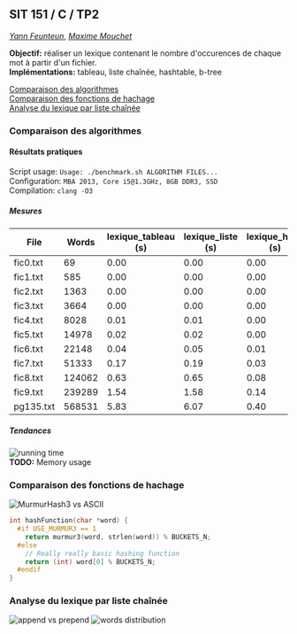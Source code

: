 ## SIT 151 / C / TP2

[*Yann Feunteun*](https://github.com/yafeunteun), [*Maxime Mouchet*](https://github.com/maxmouchet)

**Objectif:** réaliser un lexique contenant le nombre d'occurences de chaque mot à partir d'un fichier.  
**Implémentations:** tableau, liste chaînée, hashtable, b-tree  

[Comparaison des algorithmes](#comparaison-des-algorithmes)  
[Comparaison des fonctions de hachage](#comparaison-des-fonctions-de-hachage)  
[Analyse du lexique par liste chaînée](#analyse-du-lexique-par-liste-chaînée)

### Comparaison des algorithmes

#### Résultats pratiques

Script usage: `Usage: ./benchmark.sh ALGORITHM FILES...`  
Configuration: `MBA 2013, Core i5@1.3GHz, 8GB DDR3, SSD`  
Compilation: `clang -O3`   

##### Mesures

File      | Words  | lexique_tableau (s) | lexique_liste (s)    | lexique_hash (s)  | lexique_btree (s)
----------|--------|---------------------|----------------------|-------------------|-------------------
fic0.txt  | 69     | 0.00                | 0.00                 | 0.00              | 0.00
fic1.txt  | 585    | 0.00                | 0.00                 | 0.00              | 0.00
fic2.txt  | 1363   | 0.00                | 0.00                 | 0.00              | 0.00
fic3.txt  | 3664   | 0.00                | 0.00                 | 0.00              | 0.00
fic4.txt  | 8028   | 0.01                | 0.01                 | 0.00              | 0.00
fic5.txt  | 14978  | 0.02                | 0.02                 | 0.00              | 0.01
fic6.txt  | 22148  | 0.04                | 0.05                 | 0.01              | 0.01
fic7.txt  | 51333  | 0.17                | 0.19                 | 0.03              | 0.03
fic8.txt  | 124062 | 0.63                | 0.65                 | 0.08              | 0.07
fic9.txt  | 239289 | 1.54                | 1.58                 | 0.14              | 0.17
pg135.txt | 568531 | 5.83                | 6.07                 | 0.40              | 0.34

##### Tendances
![running time](https://dl.dropboxusercontent.com/u/1765758/Screenshots%20GitHub/sit151_tp2_running_time2.png)  
**TODO:** Memory usage

### Comparaison des fonctions de hachage
![MurmurHash3 vs ASCII](https://dl.dropboxusercontent.com/u/1765758/Screenshots%20GitHub/sit151_tp2_murmur_vs_ascii1.png)

```c
int hashFunction(char *word) {
  #if USE_MURMUR3 == 1
    return murmur3(word, strlen(word)) % BUCKETS_N;
  #else
    // Really really basic hashing function
    return (int) word[0] % BUCKETS_N;
  #endif
}
```

### Analyse du lexique par liste chaînée
![append vs prepend](https://dl.dropboxusercontent.com/u/1765758/Screenshots%20GitHub/append_vs_prepend.png)
![words distribution](https://dl.dropboxusercontent.com/u/1765758/Screenshots%20GitHub/words_distribution_append.png)
